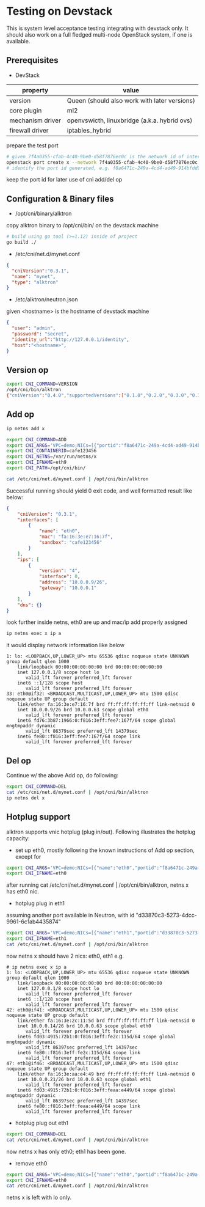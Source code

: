 # Testing on Devstack

This is system level acceptance testing integrating with devstack only. It should also work on a full fledged multi-node OpenStack system, if one is available.

## Prerequisites
* DevStack

| property | value | 
| -------- | ----- |
| version | Queen (should also work with later versions) |
| core plugin | ml2 |
| mechanism driver | openvswicth, linuxbridge (a.k.a. hybrid ovs) |
| firewall driver | iptables_hybrid |

prepare the test port
```bash
# given 7f4a0355-cfab-4c40-9be0-d58f7876ec0c is the network id of interest
openstack port create x --network 7f4a0355-cfab-4c40-9be0-d58f7876ec0c
# identify the port id generated, e.g. f8a6471c-249a-4cd4-ad49-914bfdd95da1
```
keep the port id for later use of cni add/del op

## Configuration & Binary files
* /opt/cni/binary/alktron

copy alktron binary to /opt/cni/bin/ on the devstack machine
```bash
# build using go tool (>=1.12) inside of project
go build ./
```

* /etc/cni/net.d/mynet.conf
```json
{
  "cniVersion":"0.3.1",
  "name": "mynet",
  "type": "alktron"
}
```
* /etc/alktron/neutron.json

given \<hostname\> is the hostname of devstack machine
```json
{
  "user": "admin",
  "password": "secret",
  "identity_url":"http://127.0.0.1/identity",
  "host":"<hostname>",
}
```

## Version op
```bash
export CNI_COMMAND=VERSION
/opt/cni/bin/alktron
{"cniVersion":"0.4.0","supportedVersions":["0.1.0","0.2.0","0.3.0","0.3.1"]}
```

## Add op
```bash
ip netns add x

export CNI_COMMAND=ADD
export CNI_ARGS='VPC=demo;NICs=[{"portid":"f8a6471c-249a-4cd4-ad49-914bfdd95da1"}]'
export CNI_CONTAINERID=cafe123456
export CNI_NETNS=/var/run/netns/x	
export CNI_IFNAME=eth9
export CNI_PATH=/opt/cni/bin/

cat /etc/cni/net.d/mynet.conf | /opt/cni/bin/alktron
```

Successful running should yield 0 exit code, and well formatted result like below:
```json
{
    "cniVersion": "0.3.1",
    "interfaces": [
        {
            "name": "eth0",
            "mac": "fa:16:3e:e7:16:7f",
            "sandbox": "cafe123456"
        }
    ],
    "ips": [
        {
            "version": "4",
            "interface": 0,
            "address": "10.0.0.9/26",
            "gateway": "10.0.0.1"
        }
    ],
    "dns": {}
}
```

look further inside netns, eth0 are up and mac/ip add properly assigned 
```bash
ip netns exec x ip a
```
it would display network information like below
```text
1: lo: <LOOPBACK,UP,LOWER_UP> mtu 65536 qdisc noqueue state UNKNOWN group default qlen 1000
    link/loopback 00:00:00:00:00:00 brd 00:00:00:00:00:00
    inet 127.0.0.1/8 scope host lo
       valid_lft forever preferred_lft forever
    inet6 ::1/128 scope host 
       valid_lft forever preferred_lft forever
33: eth0@if32: <BROADCAST,MULTICAST,UP,LOWER_UP> mtu 1500 qdisc noqueue state UP group default 
    link/ether fa:16:3e:e7:16:7f brd ff:ff:ff:ff:ff:ff link-netnsid 0
    inet 10.0.0.9/26 brd 10.0.0.63 scope global eth0
       valid_lft forever preferred_lft forever
    inet6 fd76:3b87:1966:0:f816:3eff:fee7:167f/64 scope global mngtmpaddr dynamic 
       valid_lft 86379sec preferred_lft 14379sec
    inet6 fe80::f816:3eff:fee7:167f/64 scope link 
       valid_lft forever preferred_lft forever
```

## Del op

Continue w/ the above Add op, do following:
```bash
export CNI_COMMAND=DEL
cat /etc/cni/net.d/mynet.conf | /opt/cni/bin/alktron
ip netns del x
```

## Hotplug support
alktron supports vnic hotplug (plug in/out). Following illustrates the hotplug capacity:

* set up eth0, mostly following the known instructions of Add op section, except for
```bash
export CNI_ARGS='VPC=demo;NICs=[{"name":"eth0","portid":"f8a6471c-249a-4cd4-ad49-914bfdd95da1"}]'
export CNI_IFNAME=eth0
```
after running cat /etc/cni/net.d/mynet.conf | /opt/cni/bin/alktron, netns x has eth0 nic.

* hotplug plug in eth1

assuming another port available in Neutron, with id "d33870c3-5273-4dcc-9961-6c1ab4435874"
```bash
export CNI_ARGS='VPC=demo;NICs=[{"name":"eth1","portid":"d33870c3-5273-4dcc-9961-6c1ab4435874"}]'
export CNI_IFNAME=eth1
cat /etc/cni/net.d/mynet.conf | /opt/cni/bin/alktron
```
now netns x should have 2 nics: eth0, eth1
e.g.
```text
# ip netns exec x ip a
1: lo: <LOOPBACK,UP,LOWER_UP> mtu 65536 qdisc noqueue state UNKNOWN group default qlen 1000
    link/loopback 00:00:00:00:00:00 brd 00:00:00:00:00:00
    inet 127.0.0.1/8 scope host lo
       valid_lft forever preferred_lft forever
    inet6 ::1/128 scope host 
       valid_lft forever preferred_lft forever
42: eth0@if41: <BROADCAST,MULTICAST,UP,LOWER_UP> mtu 1500 qdisc noqueue state UP group default 
    link/ether fa:16:3e:2c:11:5d brd ff:ff:ff:ff:ff:ff link-netnsid 0
    inet 10.0.0.14/26 brd 10.0.0.63 scope global eth0
       valid_lft forever preferred_lft forever
    inet6 fd03:4915:72b1:0:f816:3eff:fe2c:115d/64 scope global mngtmpaddr dynamic 
       valid_lft 86397sec preferred_lft 14397sec
    inet6 fe80::f816:3eff:fe2c:115d/64 scope link 
       valid_lft forever preferred_lft forever
47: eth1@if46: <BROADCAST,MULTICAST,UP,LOWER_UP> mtu 1500 qdisc noqueue state UP group default 
    link/ether fa:16:3e:aa:e4:49 brd ff:ff:ff:ff:ff:ff link-netnsid 0
    inet 10.0.0.21/26 brd 10.0.0.63 scope global eth1
       valid_lft forever preferred_lft forever
    inet6 fd03:4915:72b1:0:f816:3eff:feaa:e449/64 scope global mngtmpaddr dynamic 
       valid_lft 86397sec preferred_lft 14397sec
    inet6 fe80::f816:3eff:feaa:e449/64 scope link 
       valid_lft forever preferred_lft forever
```

* hotplug plug out eth1
```bash
export CNI_COMMAND=DEL
cat /etc/cni/net.d/mynet.conf | /opt/cni/bin/alktron
```
now netns x has only eth0; eth1 has been gone.

* remove eth0
```bash
export CNI_ARGS='VPC=demo;NICs=[{"name":"eth0","portid":"f8a6471c-249a-4cd4-ad49-914bfdd95da1"}]'
export CNI_IFNAME=eth0
cat /etc/cni/net.d/mynet.conf | /opt/cni/bin/alktron
```
netns x is left with lo only.
